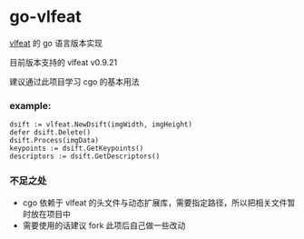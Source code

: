 # go-vlfeat
[vlfeat](https://github.com/vlfeat/vlfeat) 的 go 语言版本实现

目前版本支持的 vlfeat v0.9.21

建议通过此项目学习 cgo 的基本用法

### example:

```
dsift := vlfeat.NewDsift(imgWidth, imgHeight)
defer dsift.Delete()
dsift.Process(imgData)
keypoints := dsift.GetKeypoints()
descriptors := dsift.GetDescriptors()
```

### 不足之处
- cgo 依赖于 vlfeat 的头文件与动态扩展库，需要指定路径，所以把相关文件暂时放在项目中 
- 需要使用的话建议 fork 此项后自己做一些改动
